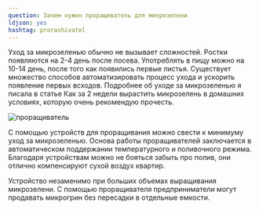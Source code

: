 ```yaml
---
question: Зачем нужен проращиватель для микрозелени
ldjson: yes 
hashtag: prorashivatel
---
```


Уход за микрозеленью обычно не вызывает сложностей. Ростки появляются на 2-4 день после посева. Употреблять в пищу можно на 10-14 день, после того как появились первые листья. Существует множество способов автоматизировать процесс ухода и ускорить появление первых всходов. Подробнее об уходе за микрозеленью я писала в статье Как за 2 недели вырастить микрозелень в домашних условиях, которую очень рекомендую прочесть.

![проращиватель](https://zelen-na-podokonnike.ru/wp-content/uploads/2019/12/xproroshchennaya-zelen.jpg.pagespeed.ic.Zo_rkl_7-L.webp)

С помощью устройств для проращивания можно свести к минимуму уход за микрозеленью. Основа работы проращивателей заключается в автоматическом поддержании температурного и поливочного режима. Благодаря устройствам можно не бояться забыть про полив, они отлично компенсируют сухой воздух квартир.

Устройство незаменимо при больших объемах выращивания микрозелени. С помощью проращивателя предприниматели могут продавать микрогрин без пересадки в отдельные емкости.




